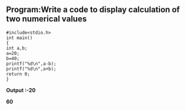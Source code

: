 ## Program:Write a code to display calculation of two numerical values
```
#include<stdio.h>
int main()
{
int a,b;
a=20;
b=40;
printf("%d\n",a-b);
printf("%d\n",a+b);
return 0;
}
```
**Output :-20**

**60**
